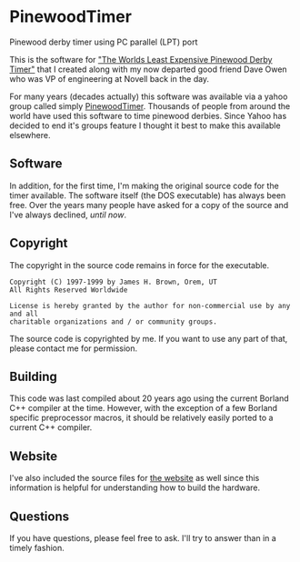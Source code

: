 # PinewoodTimer
Pinewood derby timer using PC parallel (LPT) port

This is the software for ["The Worlds Least Expensive Pinewood Derby Timer"](http://pinewood.hmpg.net) that I created along with my now departed good friend Dave Owen who was VP of engineering at Novell back in the day.

For many years (decades actually) this software was available via a yahoo group called simply [PinewoodTimer](https://groups.yahoo.com/neo/groups/PinewoodTimer/conversations/messages). Thousands of people from around the world have used this software to time pinewood derbies. Since Yahoo has decided to end it's groups feature I thought it best to make this available elsewhere.

## Software
In addition, for the first time, I'm making the original source code for the timer available. The software itself (the DOS executable) has always been free. Over the years many people have asked for a copy of the source and I've always declined, *until now*.

## Copyright
The copyright in the source code remains in force for the executable.

	Copyright (C) 1997-1999 by James H. Brown, Orem, UT
	All Rights Reserved Worldwide

	License is hereby granted by the author for non-commercial use by any and all
	charitable organizations and / or community groups.

The source code is copyrighted by me. If you want to use any part of that, please contact me for permission.

## Building
This code was last compiled about 20 years ago using the current Borland C++ compiler at the time. However, with the exception of a few Borland specific preprocessor macros, it should be relatively easily ported to a current C++ compiler.

## Website
I've also included the source files for [the website](http://pinewood.hmpg.net) as well since this information is helpful for understanding how to build the hardware.

## Questions
If you have questions, please feel free to ask. I'll try to answer than in a timely fashion.
